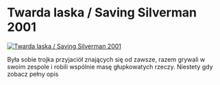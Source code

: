 Twarda laska / Saving Silverman 2001 
=============
[![Twarda laska / Saving Silverman 2001 ](http://vidos.pl/images/player.gif)](http://vidos.pl/twarda-laska-saving-silverman-2001)

 Była sobie trojka przyjaciół znających się od zawsze, razem grywali w swoim zespole i robili wspólnie masę głupkowatych rzeczy. Niestety gdy zobacz pełny opis
